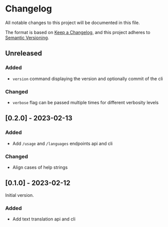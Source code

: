 # Changelog

All notable changes to this project will be documented in this file.

The format is based on [Keep a Changelog](https://keepachangelog.com/en/1.0.0/),
and this project adheres to [Semantic Versioning](https://semver.org/spec/v2.0.0.html).

## Unreleased

### Added

- `version` command displaying the version and optionally commit of the cli

### Changed

- `verbose` flag can be passed multiple times for different verbosity levels

## [0.2.0] - 2023-02-13

### Added

- Add `/usage` and `/languages` endpoints api and cli

### Changed

- Align cases of help strings

## [0.1.0] - 2023-02-12

Initial version.

### Added

- Add text translation api and cli

